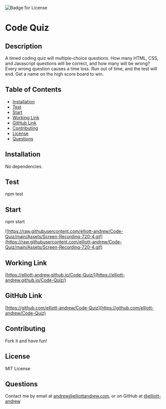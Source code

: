 
  
  ![Badge for License](https://img.shields.io/badge/License-MIT%20License-green)

  # Code Quiz
  ## Description
  A timed coding quiz will multiple-choice questions. How many HTML, CSS, and Javascript questions will be correct, and how many will be wrong? Every wrong question causes a time loss. Run out of time, and the test will end. Get a name on the high score board to win.

  ## Table of Contents
  - [Installation](#Installation)
  - [Test](#Test)
  - [Start](#Start)
  - [Working Link](#WorkingLink)
  - [GitHub Link](#GithubLink)
  - [Contributing](#Contributing)
  - [License](#License)
  - [Questions](#Questions)

  ## Installation
  No dependencies.

  ## Test
  npm test

  ## Start
  npm start

  ![https://raw.githubusercontent.com/elliott-andrew/Code-Quiz/main/Assets/Screen-Recording-720-4.gif](https://raw.githubusercontent.com/elliott-andrew/Code-Quiz/main/Assets/Screen-Recording-720-4.gif)

## Working Link
[https://elliott-andrew.github.io/Code-Quiz/](https://elliott-andrew.github.io/Code-Quiz/)

## GitHub Link
[https://github.com/elliott-andrew/Code-Quiz](https://github.com/elliott-andrew/Code-Quiz)

  ## Contributing
  Fork it and have fun!

  ## License
  MIT License

  ## Questions
  Contact me by email at andrew@elliottandrew.com, or on GitHub at [@elliott-andrew](https://www.github.com/elliott-andrew)